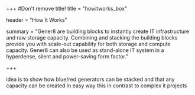 +++
#Don't remove title!
title = "howitworks_box"

header = "How It Works"

summary = "Gener8 are building blocks to instantly create IT infrastructure and raw storage capacity. Combining and stacking the building blocks provide you with scale-out capability for both storage and compute capacity. Gener8 can also be used as stand-alone IT system in a hyperdense, silent and power-saving form factor."

+++

idea is to show how blue/red generators can be stacked and that any capacity can be created in easy way
this in contrast to complex it projects